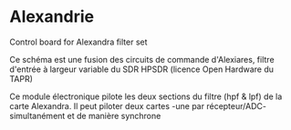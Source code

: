 # Alexandrie
Control board for Alexandra filter set

Ce schéma est une fusion des circuits de commande d'Alexiares, filtre d'entrée à largeur variable du SDR HPSDR (licence Open Hardware du TAPR)
 
Ce module électronique pilote les deux sections du filtre (hpf & lpf) de la carte Alexandra. Il peut piloter deux cartes -une par récepteur/ADC- simultanément et de manière synchrone



